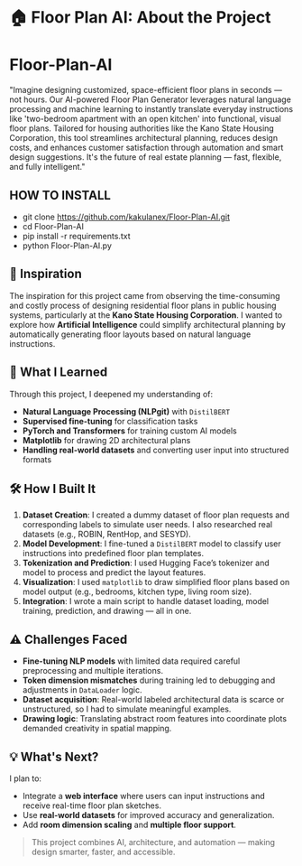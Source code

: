 
# 🏠 Floor Plan AI: About the Project

# Floor-Plan-AI
"Imagine designing customized, space-efficient floor plans in seconds — not hours. Our AI-powered Floor Plan Generator leverages natural language processing and machine learning to instantly translate everyday instructions like 'two-bedroom apartment with an open kitchen' into functional, visual floor plans. Tailored for housing authorities like the Kano State Housing Corporation, this tool streamlines architectural planning, reduces design costs, and enhances customer satisfaction through automation and smart design suggestions. It's the future of real estate planning — fast, flexible, and fully intelligent."

## HOW TO INSTALL

 - git clone https://github.com/kakulanex/Floor-Plan-AI.git
 - cd Floor-Plan-AI
 - pip install -r requirements.txt
 - python Floor-Plan-AI.py
  
## 🚀 Inspiration
The inspiration for this project came from observing the time-consuming and costly process of designing residential floor plans in public housing systems, particularly at the **Kano State Housing Corporation**. I wanted to explore how **Artificial Intelligence** could simplify architectural planning by automatically generating floor layouts based on natural language instructions.

## 🧠 What I Learned
Through this project, I deepened my understanding of:
- **Natural Language Processing (NLPgit)** with `DistilBERT`
- **Supervised fine-tuning** for classification tasks
- **PyTorch and Transformers** for training custom AI models
- **Matplotlib** for drawing 2D architectural plans
- **Handling real-world datasets** and converting user input into structured formats

## 🛠️ How I Built It
1. **Dataset Creation**: I created a dummy dataset of floor plan requests and corresponding labels to simulate user needs. I also researched real datasets (e.g., ROBIN, RentHop, and SESYD).
2. **Model Development**: I fine-tuned a `DistilBERT` model to classify user instructions into predefined floor plan templates.
3. **Tokenization and Prediction**: I used Hugging Face’s tokenizer and model to process and predict the layout features.
4. **Visualization**: I used `matplotlib` to draw simplified floor plans based on model output (e.g., bedrooms, kitchen type, living room size).
5. **Integration**: I wrote a main script to handle dataset loading, model training, prediction, and drawing — all in one.

## ⚠️ Challenges Faced
- **Fine-tuning NLP models** with limited data required careful preprocessing and multiple iterations.
- **Token dimension mismatches** during training led to debugging and adjustments in `DataLoader` logic.
- **Dataset acquisition**: Real-world labeled architectural data is scarce or unstructured, so I had to simulate meaningful examples.
- **Drawing logic**: Translating abstract room features into coordinate plots demanded creativity in spatial mapping.

## 💡 What's Next?
I plan to:
- Integrate a **web interface** where users can input instructions and receive real-time floor plan sketches.
- Use **real-world datasets** for improved accuracy and generalization.
- Add **room dimension scaling** and **multiple floor support**.

> This project combines AI, architecture, and automation — making design smarter, faster, and accessible.
